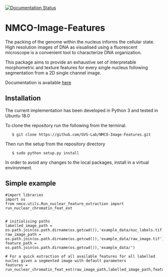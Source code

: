 [![Documentation Status](https://readthedocs.org/projects/nmco-image-features/badge/?version=latest)](https://nmco-image-features.readthedocs.io/en/latest/?badge=latest)

# NMCO-Image-Features
The packing of the genome within the nucleus informs the cellular state. High resolution images of DNA as visualised using a fluorescent microscope is a convenient tool to characterize DNA organization. 

This package aims to provide an exhaustive set of interpretable morphometric and texture features for every single nucleus following segmentation from a 2D single channel image.

Documentation is available [here](https://nmco-image-features.readthedocs.io/en/latest/?badge=latest)

## Installation 
The current implementation has been developed in Python 3 and tested in Ubuntu 18.0


To clone the repository run the following from the terminal.

```
   $ git clone https://github.com/GVS-Lab/NMCO-Image-Features.git
```

Then run the setup from the repository directory

```
   $ sudo python setup.py install
```

In order to avoid any changes to the local packages, install in a virtual environment.

## Simple example 

```
#import libraries
import os
from nmco.utils.Run_nuclear_feature_extraction import run_nuclear_chromatin_feat_ext


# initialising paths
labelled_image_path = os.path.join(os.path.dirname(os.getcwd()),'example_data/nuc_labels.tif')
raw_image_path = os.path.join(os.path.dirname(os.getcwd()),'example_data/raw_image.tif')
feature_path = os.path.join(os.path.dirname(os.getcwd()),'example_data/')

# For a quick extraction of all available features for all labelled nuclei given a segmented image with default parameters
features = run_nuclear_chromatin_feat_ext(raw_image_path,labelled_image_path,feature_path)
```
